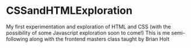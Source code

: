# CSSandHTMLExploration
My first experimentation and exploration of HTML and CSS (with the possibility of some Javascript exploration soon to come!)
This is me semi-following along with the frontend masters class taught by Brian Holt
